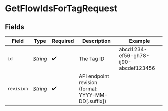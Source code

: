 # GetFlowIdsForTagRequest


## Fields

| Field                                               | Type                                                | Required                                            | Description                                         | Example                                             |
| --------------------------------------------------- | --------------------------------------------------- | --------------------------------------------------- | --------------------------------------------------- | --------------------------------------------------- |
| `id`                                                | *String*                                            | :heavy_check_mark:                                  | The Tag ID                                          | abcd1234-ef56-gh78-ij90-abcdef123456                |
| `revision`                                          | *String*                                            | :heavy_check_mark:                                  | API endpoint revision (format: YYYY-MM-DD[.suffix]) |                                                     |